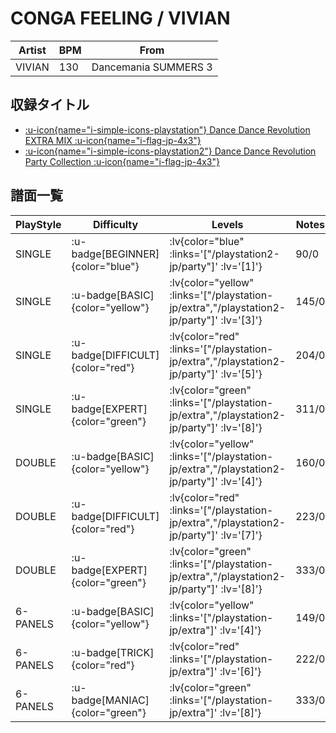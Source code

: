 # CONGA FEELING / VIVIAN

|Artist|BPM|From|
|------|---|----|
|VIVIAN|130|Dancemania SUMMERS 3|

## 収録タイトル

- [ :u-icon{name="i-simple-icons-playstation"} Dance Dance Revolution EXTRA MIX :u-icon{name="i-flag-jp-4x3"} ](/playstation-jp/extra)
- [ :u-icon{name="i-simple-icons-playstation2"} Dance Dance Revolution Party Collection :u-icon{name="i-flag-jp-4x3"} ](/playstation2-jp/party)

## 譜面一覧

|PlayStyle|Difficulty|Levels|Notes|Movie|
|---------|----------|------|-----|-----|
|SINGLE| :u-badge[BEGINNER]{color="blue"} | :lv{color="blue" :links='["/playstation2-jp/party"]' :lv='[1]'} |90/0||
|SINGLE| :u-badge[BASIC]{color="yellow"} | :lv{color="yellow" :links='["/playstation-jp/extra","/playstation2-jp/party"]' :lv='[3]'} |145/0||
|SINGLE| :u-badge[DIFFICULT]{color="red"} | :lv{color="red" :links='["/playstation-jp/extra","/playstation2-jp/party"]' :lv='[5]'} |204/0||
|SINGLE| :u-badge[EXPERT]{color="green"} | :lv{color="green" :links='["/playstation-jp/extra","/playstation2-jp/party"]' :lv='[8]'} |311/0||
|DOUBLE| :u-badge[BASIC]{color="yellow"} | :lv{color="yellow" :links='["/playstation-jp/extra","/playstation2-jp/party"]' :lv='[4]'} |160/0||
|DOUBLE| :u-badge[DIFFICULT]{color="red"} | :lv{color="red" :links='["/playstation-jp/extra","/playstation2-jp/party"]' :lv='[7]'} |223/0||
|DOUBLE| :u-badge[EXPERT]{color="green"} | :lv{color="green" :links='["/playstation-jp/extra","/playstation2-jp/party"]' :lv='[8]'} |333/0||
|6-PANELS| :u-badge[BASIC]{color="yellow"} | :lv{color="yellow" :links='["/playstation-jp/extra"]' :lv='[4]'} |149/0||
|6-PANELS| :u-badge[TRICK]{color="red"} | :lv{color="red" :links='["/playstation-jp/extra"]' :lv='[6]'} |222/0||
|6-PANELS| :u-badge[MANIAC]{color="green"} | :lv{color="green" :links='["/playstation-jp/extra"]' :lv='[8]'} |333/0||
